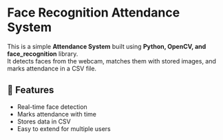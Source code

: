 # Face Recognition Attendance System

This is a simple **Attendance System** built using **Python, OpenCV, and face_recognition** library.  
It detects faces from the webcam, matches them with stored images, and marks attendance in a CSV file.

## 🚀 Features
- Real-time face detection
- Marks attendance with time
- Stores data in CSV
- Easy to extend for multiple users

